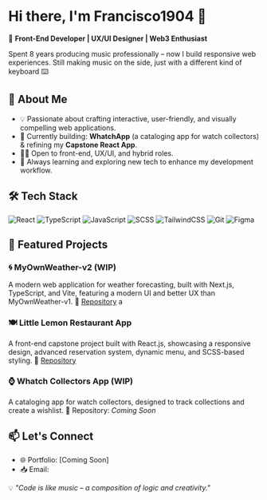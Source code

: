 # Hi there, I'm Francisco1904 👋

🎨 **Front-End Developer | UX/UI Designer | Web3 Enthusiast**

Spent 8 years producing music professionally – now I build responsive web experiences. Still making music on the side, just with a different kind of keyboard ⌨️

## 🚀 About Me
- 💡 Passionate about crafting interactive, user-friendly, and visually compelling web applications.
- 🎯 Currently building: **WhatchApp** (a cataloging app for watch collectors) & refining my **Capstone React App**.
- 👨‍💻 Open to front-end, UX/UI, and hybrid roles.
- 🌱 Always learning and exploring new tech to enhance my development workflow.

## 🛠️ Tech Stack
![React](https://img.shields.io/badge/React-61DAFB?style=for-the-badge&logo=react&logoColor=white)
![TypeScript](https://img.shields.io/badge/TypeScript-3178C6?style=for-the-badge&logo=typescript&logoColor=white)
![JavaScript](https://img.shields.io/badge/JavaScript-F7DF1E?style=for-the-badge&logo=javascript&logoColor=black)
![SCSS](https://img.shields.io/badge/SCSS-CF649A?style=for-the-badge&logo=sass&logoColor=white)
![TailwindCSS](https://img.shields.io/badge/TailwindCSS-38B2AC?style=for-the-badge&logo=tailwind-css&logoColor=white)
![Git](https://img.shields.io/badge/Git-F05032?style=for-the-badge&logo=git&logoColor=white)
![Figma](https://img.shields.io/badge/Figma-F24E1E?style=for-the-badge&logo=figma&logoColor=white)

## 📌 Featured Projects
### **🌀 MyOwnWeather-v2 (WIP)**
A modern web application for weather forecasting, built with Next.js, TypeScript, and Vite, featuring a modern UI and better UX than MyOwnWeather-v1.
🔗 [Repository](https://github.com/Francisco1904/MyOwnWeather-v2)
a
### **🍽️ Little Lemon Restaurant App**
A front-end capstone project built with React.js, showcasing a responsive design, advanced reservation system, dynamic menu, and SCSS-based styling.
🔗 [Repository](https://github.com/Francisco1904/react-capstone_project-LL)

### **⌚ Whatch Collectors App (WIP)**
A cataloging app for watch collectors, designed to track collections and create a wishlist.
🔗 Repository: *Coming Soon*

## 📫 Let's Connect
- 🌐 Portfolio: [Coming Soon]
- 📥 Email: 

💡 _"Code is like music – a composition of logic and creativity."_
